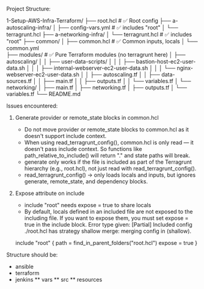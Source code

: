 Project Structure:

1-Setup-AWS-Infra-Terraform/
├── root.hcl                  # ✅ Root config
├── a-autoscaling-infra/
│   ├── config-vars.yml       # ✅ includes "root"
│   └── terragrunt.hcl
├── a-networking-infra/
│   └── terragrunt.hcl        # ✅ includes "root"
├── common/
│   ├── common.hcl            # ✅ Common inputs, locals
│   └── common.yml            
├── modules/                  # ✅ Pure Terraform modules (no terragrunt here)
│   ├── autoscaling/
│   │   ├── user-data-scripts/
│   │   │   ├── bastion-host-ec2-user-data.sh
│   │   │   ├── internal-webserver-ec2-user-data.sh
│   │   │   └── nginx-webserver-ec2-user-data.sh
│   │   ├── autoscaling.tf
│   │   ├── data-sources.tf
│   │   ├── main.tf
│   │   ├── outputs.tf
│   │   └── variables.tf
│   └── networking/
│       ├── main.tf
│       ├── networking.tf
│       ├── outputs.tf
│       └── variables.tf
└── README.md


Issues encountered:

1. Generate provider or remote_state blocks in common.hcl
    - Do not move provider or remote_state blocks to common.hcl as it doesn't support include context.
    - When using read_terragrunt_config(), common.hcl is only read — it doesn't pass include context. So functions like path_relative_to_include() will return "." and state paths will break.
    - generate only works if the file is included as part of the Terragrunt hierarchy (e.g., root.hcl), not just read with read_terragrunt_config().
    - read_terragrunt_config() → only loads locals and inputs, but ignores generate, remote_state, and dependency blocks.

2. Expose attribute on include
    - include "root" needs expose = true to share locals
    - By default, locals defined in an included file are not exposed to the including file. If you want to expose them, you must set expose = true in the include block.
  Error type given:
    [Partial] Included config ./root.hcl has strategy shallow merge: merging config in (shallow).

    include "root" {
      path   = find_in_parent_folders("root.hcl")
      expose = true
    }


Structure should be:

* ansible
* terraform
* jenkins
** vars
** src
** resources